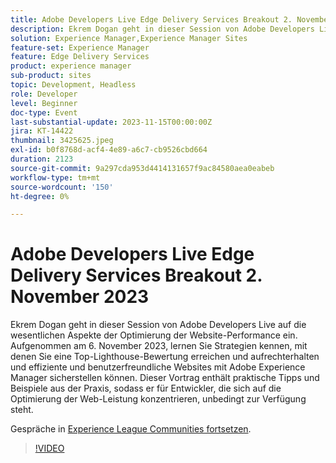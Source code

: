 ```yaml
---
title: Adobe Developers Live Edge Delivery Services Breakout 2. November 2023
description: Ekrem Dogan geht in dieser Session von Adobe Developers Live auf die wesentlichen Aspekte der Optimierung der Website-Performance ein. Aufgenommen am 6. November 2023, lernen Sie Strategien kennen, mit denen Sie eine Top-Lighthouse-Bewertung erreichen und aufrechterhalten und effiziente und benutzerfreundliche Websites mit Adobe Experience Manager sicherstellen können. Dieser Vortrag enthält praktische Tipps und Beispiele aus der Praxis, sodass er für Entwickler, die sich auf die Optimierung der Web-Leistung konzentrieren, unbedingt zur Verfügung steht.
solution: Experience Manager,Experience Manager Sites
feature-set: Experience Manager
feature: Edge Delivery Services
product: experience manager
sub-product: sites
topic: Development, Headless
role: Developer
level: Beginner
doc-type: Event
last-substantial-update: 2023-11-15T00:00:00Z
jira: KT-14422
thumbnail: 3425625.jpeg
exl-id: b0f8768d-acf4-4e89-a6c7-cb9526cbd664
duration: 2123
source-git-commit: 9a297cda953d4414131657f9ac84580aea0eabeb
workflow-type: tm+mt
source-wordcount: '150'
ht-degree: 0%

---
```


# Adobe Developers Live Edge Delivery Services Breakout 2. November 2023

Ekrem Dogan geht in dieser Session von Adobe Developers Live auf die wesentlichen Aspekte der Optimierung der Website-Performance ein. Aufgenommen am 6. November 2023, lernen Sie Strategien kennen, mit denen Sie eine Top-Lighthouse-Bewertung erreichen und aufrechterhalten und effiziente und benutzerfreundliche Websites mit Adobe Experience Manager sicherstellen können. Dieser Vortrag enthält praktische Tipps und Beispiele aus der Praxis, sodass er für Entwickler, die sich auf die Optimierung der Web-Leistung konzentrieren, unbedingt zur Verfügung steht.

Gespräche in [Experience League Communities fortsetzen](https://adobe.ly/3rC7TTm).

>[!VIDEO](https://video.tv.adobe.com/v/3425625/?learn=on)
